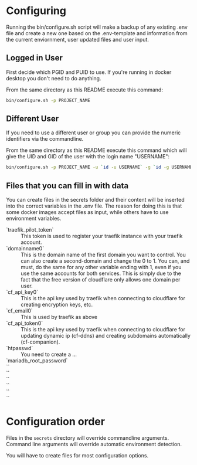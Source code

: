 # Configuring
Running the bin/configure.sh script will make a backup of any existing .env file and create a new one based on the .env-template and information from the current enviornment, user updated files and user input.

## Logged in User
First decide which PGID and PUID to use. If you're running in docker desktop you don't need to do anything.

From the same directory as this README execute this command:
```sh
bin/configure.sh -p PROJECT_NAME
```
## Different User
If you need to use a different user or group you can provide the numeric identifiers via the commandline.

From the same directory as this README execute this command which will give the UID and GID of the user with the login name "USERNAME":
```sh
bin/configure.sh -p PROJECT_NAME -u `id -u USERNAME` -g `id -g USERNAME` -n `id -u -n` -t 'Europe/Oslo'
```

## Files that you can fill in with data
You can create files in the secrets folder and their content will be inserted into the correct variables in the .env file. The reason for doing this is that some docker images accept files as input, while others have to use environment variables. 
<dl>
<dt>`traefik_pilot_token`<dt>
<dd>This token is used to register your traefik instance with your traefik account.<dd>
<dt>`domainname0`<dt>
<dd>This is the domain name of the first domain you want to control. You can also create a second-domain and change the 0 to 1. You can, and must, do the same for any other variable ending with 1, even if you use the same accounts for both services. This is simply due to the fact that the free version of cloudflare only allows one domain per user.<dd>
<dt>`cf_api_key0`<dt>
<dd>This is the api key used by traefik when connecting to cloudflare for creating encryption keys, etc.<dd>
<dt>`cf_email0`<dt>
<dd>This is used by traefik as above<dd>
<dt>`cf_api_token0`<dt>
<dd>This is the api key used by traefik when connecting to cloudflare for updating dynamic ip (cf-ddns) and creating subdomains automatically (cf-companion).<dd>
<dt>`htpasswd`<dt>
<dd>You need to create a ...<dd>
<dt>`mariadb_root_password`<dt>
<dd><dd>
<dt>``<dt>
<dd><dd>
<dt>``<dt>
<dd><dd>
<dt>``<dt>
<dd><dd>
<dt>``<dt>
<dd><dd>
<dt>``<dt>
<dd><dd>
<dt>``<dt>
<dd><dd>
</dl>

# Configuration order
Files in the `secrets` directory will override commandline arguments. Command line arguments will override automatic environment detection.

You will have to create files for most configuration options.
